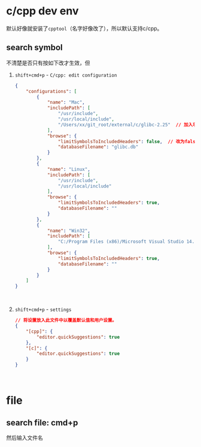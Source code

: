 # c/cpp dev env



默认好像就安装了`cpptool`（名字好像改了），所以默认支持c/cpp。



## search symbol



不清楚是否只有按如下改才生效，但



1. `shift+cmd+p` - `C/cpp: edit configuration`

   ```json
   {
       "configurations": [
           {
               "name": "Mac",
               "includePath": [
                   "/usr/include",
                   "/usr/local/include",
                   "/Users/xx/git_root/external/c/glibc-2.25"  // 加入项目目录
               ],
               "browse": {
                   "limitSymbolsToIncludedHeaders": false,  // 改为false
                   "databaseFilename": "glibc.db"
               }
           },
           {
               "name": "Linux",
               "includePath": [
                   "/usr/include",
                   "/usr/local/include"
               ],
               "browse": {
                   "limitSymbolsToIncludedHeaders": true,
                   "databaseFilename": ""
               }
           },
           {
               "name": "Win32",
               "includePath": [
                   "C:/Program Files (x86)/Microsoft Visual Studio 14.0/VC/include/*"
               ],
               "browse": {
                   "limitSymbolsToIncludedHeaders": true,
                   "databaseFilename": ""
               }
           }
       ]
   }

   ```

   ​

2. `shift+cmd+p` - `settings`

   ```Json
   // 将设置放入此文件中以覆盖默认值和用户设置。
   {
       "[cpp]": {
           "editor.quickSuggestions": true
       },
       "[c]": {
           "editor.quickSuggestions": true
       }
   }
   ```

   ​


# file



## search file: cmd+p



然后输入文件名








